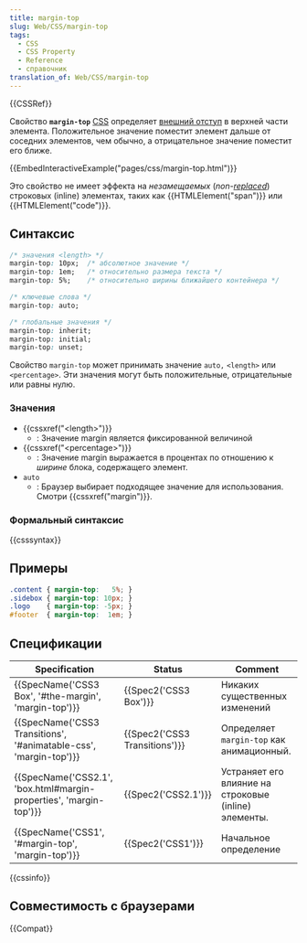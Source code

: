 ```yaml
---
title: margin-top
slug: Web/CSS/margin-top
tags:
  - CSS
  - CSS Property
  - Reference
  - справочник
translation_of: Web/CSS/margin-top
---
```

{{CSSRef}}

Свойство **`margin-top`** [CSS](/ru/CSS "CSS") определяет [внешний отступ](/ru/docs/Web/CSS/CSS_Box_Model/Introduction_to_the_CSS_box_model) в верхней части элемента. Положительное значение поместит элемент дальше от соседних элементов, чем обычно, а отрицательное значение поместит его ближе.

{{EmbedInteractiveExample("pages/css/margin-top.html")}}

Это свойство не имеет эффекта на _незамещаемых_ (_non-[replaced](/ru/docs/Web/CSS/Замещаемый_элемент)_) строковых (inline) элементах, таких как {{HTMLElement("span")}} или {{HTMLElement("code")}}.

## Синтаксис

```css
/* значения <length> */
margin-top: 10px;  /* абсолютное значение */
margin-top: 1em;   /* относительно размера текста */
margin-top: 5%;    /* относительно ширины ближайшего контейнера */

/* ключевые слова */
margin-top: auto;

/* глобальные значения */
margin-top: inherit;
margin-top: initial;
margin-top: unset;
```

Свойство `margin-top` может принимать значение `auto,` `<length>` или `<percentage>`. Эти значения могут быть положительные, отрицательные или равны нулю.

### Значения

- {{cssxref("&lt;length&gt;")}}
  - : Значение margin является фиксированной величиной
- {{cssxref("&lt;percentage&gt;")}}
  - : Значение margin выражается в процентах по отношению к _ширине_ блока, содержащего элемент.
- `auto`
  - : Браузер выбирает подходящее значение для использования. Смотри {{cssxref("margin")}}.

### Формальный синтаксис

{{csssyntax}}

## Примеры

```css
.content { margin-top:   5%; }
.sidebox { margin-top: 10px; }
.logo    { margin-top: -5px; }
#footer  { margin-top:  1em; }
```

## Спецификации

| Specification                                                                            | Status                                   | Comment                                               |
| ---------------------------------------------------------------------------------------- | ---------------------------------------- | ----------------------------------------------------- |
| {{SpecName('CSS3 Box', '#the-margin', 'margin-top')}}                 | {{Spec2('CSS3 Box')}}             | Никаких существенных изменений                        |
| {{SpecName('CSS3 Transitions', '#animatable-css', 'margin-top')}} | {{Spec2('CSS3 Transitions')}} | Определяет `margin-top` как анимационный.             |
| {{SpecName('CSS2.1', 'box.html#margin-properties', 'margin-top')}} | {{Spec2('CSS2.1')}}                 | Устраняет его влияние на строковые (inline) элементы. |
| {{SpecName('CSS1', '#margin-top', 'margin-top')}}                         | {{Spec2('CSS1')}}                 | Начальное определение                                 |

{{cssinfo}}

## Совместимость с браузерами

{{Compat}}

